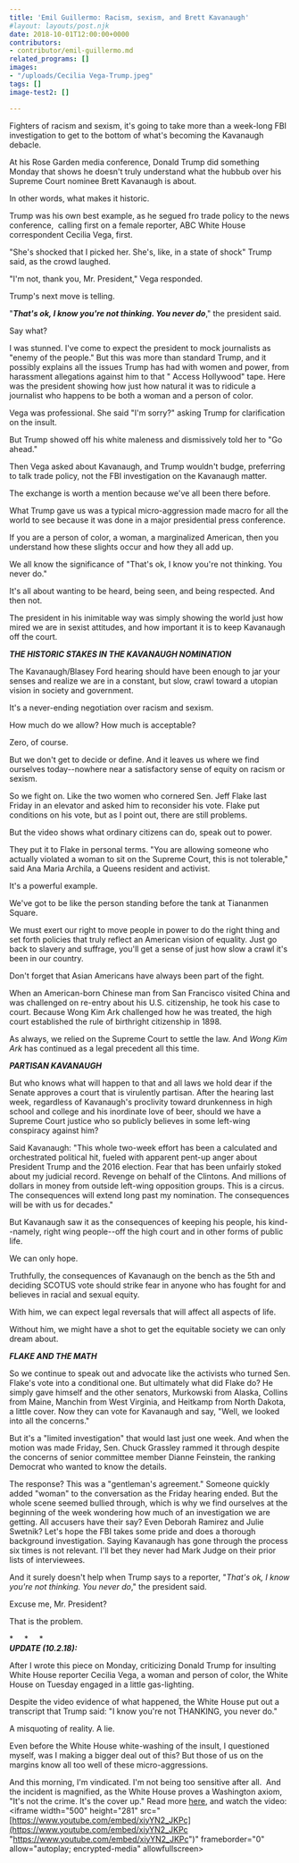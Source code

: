 ```yaml
---
title: 'Emil Guillermo: Racism, sexism, and Brett Kavanaugh'
#layout: layouts/post.njk
date: 2018-10-01T12:00:00+0000
contributors:
- contributor/emil-guillermo.md
related_programs: []
images:
- "/uploads/Cecilia Vega-Trump.jpeg"
tags: []
image-test2: []

---
```

Fighters of racism and sexism, it's going to take more than a week-long FBI investigation to get to the bottom of what's becoming the Kavanaugh debacle.

At his Rose Garden media conference, Donald Trump did something Monday that shows he doesn't truly understand what the hubbub over his Supreme Court nominee Brett Kavanaugh is about.

In other words, what makes it historic.

Trump was his own best example, as he segued fro trade policy to the news conference,  calling first on a female reporter, ABC White House correspondent Cecilia Vega, first.

"She's shocked that I picked her. She's, like, in a state of shock" Trump said, as the crowd laughed.

"I'm not, thank you, Mr. President," Vega responded.

Trump's next move is telling.

"**_That's ok, I know you're not thinking. You never do_**," the president said.

Say what?

I was stunned. I've come to expect the president to mock journalists as "enemy of the people." But this was more than standard Trump, and it possibly explains all the issues Trump has had with women and power, from harassment allegations against him to that " Access Hollywood" tape. Here was the president showing how just how natural it was to ridicule a journalist who happens to be both a woman and a person of color.

Vega was professional. She said "I'm sorry?" asking Trump for clarification on the insult.

But Trump showed off his white maleness and dismissively told her to "Go ahead."

Then Vega asked about Kavanaugh, and Trump wouldn't budge, preferring to talk trade policy, not the FBI investigation on the Kavanaugh matter.

The exchange is worth a mention because we've all been there before.

What Trump gave us was a typical micro-aggression made macro for all the world to see because it was done in a major presidential press conference.

If you are a person of color, a woman, a marginalized American, then you understand how these slights occur and how they all add up.

We all know the significance of "That's ok, I know you're not thinking. You never do."

It's all about wanting to be heard, being seen, and being respected. And then not.

The president in his inimitable way was simply showing the world just how mired we are in sexist attitudes, and how important it is to keep Kavanaugh off the court.

**_THE HISTORIC STAKES IN THE KAVANAUGH NOMINATION_**

The Kavanaugh/Blasey Ford hearing should have been enough to jar your senses and realize we are in a constant, but slow, crawl toward a utopian vision in society and government.

It's a never-ending negotiation over racism and sexism.

How much do we allow? How much is acceptable?

Zero, of course.

But we don't get to decide or define. And it leaves us where we find ourselves today--nowhere near a satisfactory sense of equity on racism or sexism.

So we fight on. Like the two women who cornered Sen. Jeff Flake last Friday in an elevator and asked him to reconsider his vote. Flake put conditions on his vote, but as I point out, there are still problems.

But the video shows what ordinary citizens can do, speak out to power.

They put it to Flake in personal terms. "You are allowing someone who actually violated a woman to sit on the Supreme Court, this is not tolerable," said Ana Maria Archila, a Queens resident and activist.

It's a powerful example.

We've got to be like the person standing before the tank at Tiananmen Square.

We must exert our right to move people in power to do the right thing and set forth policies that truly reflect an American vision of equality. Just go back to slavery and suffrage, you'll get a sense of just how slow a crawl it's been in our country.

Don't forget that Asian Americans have always been part of the fight.

When an American-born Chinese man from San Francisco visited China and was challenged on re-entry about his U.S. citizenship, he took his case to court. Because Wong Kim Ark challenged how he was treated, the high court established the rule of birthright citizenship in 1898.

As always, we relied on the Supreme Court to settle the law. And _Wong Kim Ark_ has continued as a legal precedent all this time.

**_PARTISAN KAVANAUGH_**

But who knows what will happen to that and all laws we hold dear if the Senate approves a court that is virulently partisan. After the hearing last week, regardless of Kavanaugh's proclivity toward drunkenness in high school and college and his inordinate love of beer, should we have a Supreme Court justice who so publicly believes in some left-wing conspiracy against him?

Said Kavanaugh: "This whole two-week effort has been a calculated and orchestrated political hit, fueled with apparent pent-up anger about President Trump and the 2016 election. Fear that has been unfairly stoked about my judicial record. Revenge on behalf of the Clintons. And millions of dollars in money from outside left-wing opposition groups. This is a circus. The consequences will extend long past my nomination. The consequences will be with us for decades."

But Kavanaugh saw it as the consequences of keeping his people, his kind--namely, right wing people--off the high court and in other forms of public life.

We can only hope.

Truthfully, the consequences of Kavanaugh on the bench as the 5th and deciding SCOTUS vote should strike fear in anyone who has fought for and believes in racial and sexual equity.

With him, we can expect legal reversals that will affect all aspects of life.

Without him, we might have a shot to get the equitable society we can only dream about.

**_FLAKE AND THE MATH_**

So we continue to speak out and advocate like the activists who turned Sen. Flake's vote into a conditional one. But ultimately what did Flake do? He simply gave himself and the other senators, Murkowski from Alaska, Collins from Maine, Manchin from West Virginia, and Heitkamp from North Dakota, a little cover. Now they can vote for Kavanaugh and say, "Well, we looked into all the concerns."

But it's a "limited investigation" that would last just one week. And when the motion was made Friday, Sen. Chuck Grassley rammed it through despite the concerns of senior committee member Dianne Feinstein, the ranking Democrat who wanted to know the details.

The response? This was a "gentleman's agreement." Someone quickly added "woman" to the conversation as the Friday hearing ended. But the whole scene seemed bullied through, which is why we find ourselves at the beginning of the week wondering how much of an investigation we are getting. All accusers have their say? Even Deborah Ramirez and Julie Swetnik? Let's hope the FBI takes some pride and does a thorough background investigation. Saying Kavanaugh has gone through the process six times is not relevant. I'll bet they never had Mark Judge on their prior lists of interviewees.

And it surely doesn't help when Trump says to a reporter, "_That's ok, I know you're not thinking. You never do_," the president said.

Excuse me, Mr. President?

That is the problem.

\*     *     *  
**_UPDATE (10.2.18):_**

After I wrote this piece on Monday, criticizing Donald Trump for insulting White House reporter Cecilia Vega, a woman and person of color, the White House on Tuesday engaged in a little gas-lighting.

Despite the video evidence of what happened, the White House put out a transcript that Trump said: "I know you're not THANKING, you never do."

A misquoting of reality. A lie.

Even before the White House white-washing of the insult, I questioned myself, was I making a bigger deal out of this? But those of us on the margins know all too well of these micro-aggressions.

And this morning, I'm vindicated. I'm not being too sensitive after all.  And the incident is magnified, as the White House proves a Washington axiom, "It's not the crime. It's the cover up." Read more [here](https://www.huffingtonpost.com/entry/white-house-transcripts-edits-trump-comment-dinging-female-reporters-intelligence_us_5bb2db78e4b0d1ebe0e41d3b), and watch the video: <iframe width="500" height="281" src="[https://www.youtube.com/embed/xiyYN2_JKPc](https://www.youtube.com/embed/xiyYN2_JKPc "https://www.youtube.com/embed/xiyYN2_JKPc")" frameborder="0" allow="autoplay; encrypted-media" allowfullscreen></iframe>

